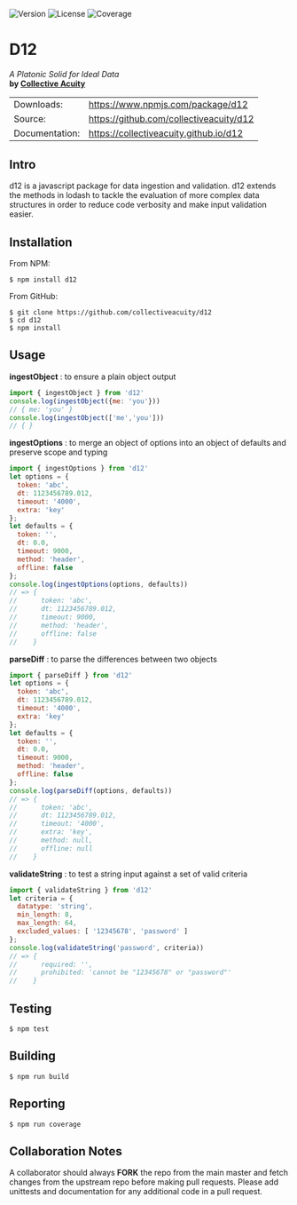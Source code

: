![Version](https://img.shields.io/npm/v/d12.svg)
![License](https://img.shields.io/npm/l/d12.svg)
![Coverage](https://img.shields.io/coveralls/github/collectiveacuity/d12.svg)

# D12
_A Platonic Solid for Ideal Data_  
**by [Collective Acuity](https://collectiveacuity.com)**

<table>
<tr><td>Downloads:</td><td><a href="https://www.npmjs.com/package/d12">https://www.npmjs.com/package/d12</a></td></tr>
<tr><td>Source:</td><td><a href="https://github.com/collectiveacuity/d12">https://github.com/collectiveacuity/d12</a></td><tr>
<tr><td>Documentation:</td><td><a href="https://collectiveacuity.github.io/d12">https://collectiveacuity.github.io/d12</a></td><tr>
</table>

## Intro
d12 is a javascript package for data ingestion and validation. d12 extends the methods in lodash to tackle the evaluation of more complex data structures in order to reduce code verbosity and make input validation easier.

## Installation
From NPM:
```shell
$ npm install d12
```
From GitHub:
```shell
$ git clone https://github.com/collectiveacuity/d12
$ cd d12
$ npm install
```

## Usage
__ingestObject__ : to ensure a plain object output
```javascript
import { ingestObject } from 'd12'
console.log(ingestObject({me: 'you'}))
// { me: 'you' }
console.log(ingestObject(['me','you']))
// { }
```
__ingestOptions__ : to merge an object of options into an object of defaults and preserve scope and typing
```javascript
import { ingestOptions } from 'd12'
let options = {
  token: 'abc',
  dt: 1123456789.012,
  timeout: '4000',
  extra: 'key'
};
let defaults = {
  token: '',
  dt: 0.0,
  timeout: 9000,
  method: 'header',
  offline: false
};
console.log(ingestOptions(options, defaults))
// => { 
//      token: 'abc', 
//      dt: 1123456789.012,
//      timeout: 9000, 
//      method: 'header', 
//      offline: false 
//    }
```
__parseDiff__ : to parse the differences between two objects
```javascript
import { parseDiff } from 'd12'
let options = {
  token: 'abc',
  dt: 1123456789.012,
  timeout: '4000',
  extra: 'key'
};
let defaults = {
  token: '',
  dt: 0.0,
  timeout: 9000,
  method: 'header',
  offline: false
};
console.log(parseDiff(options, defaults))
// => {
//      token: 'abc', 
//      dt: 1123456789.012,
//      timeout: '4000',
//      extra: 'key',
//      method: null,
//      offline: null 
//    }
```
__validateString__ : to test a string input against a set of valid criteria 
```javascript
import { validateString } from 'd12'
let criteria = {
  datatype: 'string',
  min_length: 8,
  max_length: 64,
  excluded_values: [ '12345678', 'password' ]
};
console.log(validateString('password', criteria))
// => { 
//      required: '',
//      prohibited: 'cannot be "12345678" or "password"'
//    }
```

## Testing
```shell
$ npm test
```

## Building
```shell
$ npm run build
```

## Reporting
```shell
$ npm run coverage
```

## Collaboration Notes
A collaborator should always **FORK** the repo from the main master and fetch changes from the upstream repo before making pull requests. Please add unittests and documentation for any additional code in a pull request.


